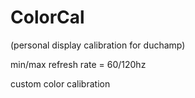 # ColorCal
(personal display calibration for duchamp)

min/max refresh rate = 60/120hz

custom color calibration
